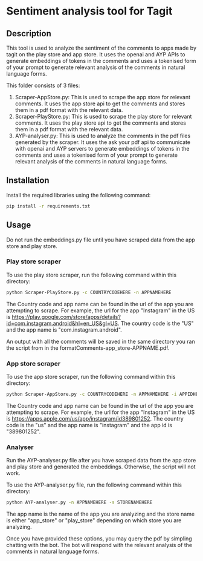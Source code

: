 # Sentiment analysis tool for Tagit 

## Description
This tool is used to analyze the sentiment of the comments to apps made by tagit on the play store and app store. It uses the openai and AYP APIs to generate embeddings of tokens in the comments and uses a tokenised form of your prompt to generate relevant analysis of the comments in natural language forms.

This folder consists of 3 files:
1. Scraper-AppStore.py: This is used to scrape the app store for relevant comments. It uses the app store api to get the comments and stores them in a pdf format with the relevant data.
2. Scraper-PlayStore.py: This is used to scrape the play store for relevant comments. It uses the play store api to get the comments and stores them in a pdf format with the relevant data.
3. AYP-analyser.py: This is used to analyze the comments in the pdf files generated by the scraper. It uses the ask your pdf api to communicate with openai and AYP servers to generate embeddings of tokens in the comments and uses a tokenised form of your prompt to generate relevant analysis of the comments in natural language forms.


## Installation
Install the required libraries using the following command:
```zsh
pip install -r requirements.txt
```

## Usage
Do not run the embeddings.py file until you have scraped data from the app store and play store. 

### Play store scraper
To use the play store scraper, run the following command within this directory:
```zsh
python Scraper-PlayStore.py -c COUNTRYCODEHERE -n APPNAMEHERE
```
The Country code and app name can be found in the url of the app you are attempting to scrape. For example, the url for the app "Instagram" in the US is https://play.google.com/store/apps/details?id=com.instagram.android&hl=en_US&gl=US. The country code is the "US" and the app name is "com.instagram.android".

An output with all the comments will be saved in the same directory you ran the script from in the formatComments-app_store-APPNAME.pdf.

### App store scraper

To use the app store scraper, run the following command within this directory:
```zsh
python Scraper-AppStore.py -c COUNTRYCODEHERE -n APPNAMEHERE -i APPIDHERE
```
The Country code and app name can be found in the url of the app you are attempting to scrape. For example, the url for the app "Instagram" in the US is https://apps.apple.com/us/app/instagram/id389801252. The country code is the "us" and the app name is "instagram" and the app id is "389801252".

### Analyser

Run the AYP-analyser.py file after you have scraped data from the app store and play store and generated the embeddings. Otherwise, the script will not work.

To use the AYP-analyser.py file, run the following command within this directory:
```zsh
python AYP-analyser.py -n APPNAMEHERE -s STORENAMEHERE
```
The app name is the name of the app you are analyzing and the store name is either "app_store" or "play_store" depending on which store you are analyzing.

Once you have provided these options, you may query the pdf by simpling chatting with the bot. The bot will respond with the relevant analysis of the comments in natural language forms.